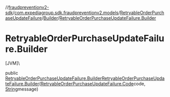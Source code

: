 //[fraudpreventionv2-sdk](../../../../index.md)/[com.expediagroup.sdk.fraudpreventionv2.models](../../index.md)/[RetryableOrderPurchaseUpdateFailure](../index.md)/[Builder](index.md)/[RetryableOrderPurchaseUpdateFailure.Builder](-retryable-order-purchase-update-failure.-builder.md)

# RetryableOrderPurchaseUpdateFailure.Builder

[JVM]\

public [RetryableOrderPurchaseUpdateFailure.Builder](index.md)[RetryableOrderPurchaseUpdateFailure.Builder](-retryable-order-purchase-update-failure.-builder.md)([RetryableOrderPurchaseUpdateFailure.Code](../-code/index.md)code, [String](https://docs.oracle.com/javase/8/docs/api/java/lang/String.html)message)
